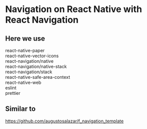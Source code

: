 # Navigation on React Native with React Navigation

## Here we use   
react-native-paper   
react-native-vector-icons   
react-navigation/native   
react-navigation/native-stack   
react-navigation/stack   
react-native-safe-area-context   
react-native-web   
eslint   
prettier


## Similar to  
https://github.com/augustosalazar/f_navigation_template
